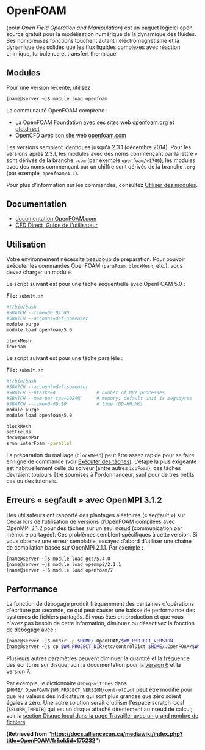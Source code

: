 # OpenFOAM

(pour *Open Field Operation and Manipulation*) est un paquet logiciel open source gratuit pour la modélisation numérique de la dynamique des fluides. Ses nombreuses fonctions touchent autant l'électromagnétisme et la dynamique des solides que les flux liquides complexes avec réaction chimique, turbulence et transfert thermique.

## Modules

Pour une version récente, utilisez

```bash
[name@server ~]$ module load openfoam
```

La communauté OpenFOAM comprend :

*   La OpenFOAM Foundation avec ses sites web [openfoam.org](openfoam.org) et [cfd.direct](cfd.direct)
*   OpenCFD avec son site web [openfoam.com](openfoam.com)

Les versions semblent identiques jusqu'à 2.3.1 (décembre 2014). Pour les versions après 2.3.1, les modules avec des noms commençant par la lettre `v` sont dérivés de la branche `.com` (par exemple `openfoam/v1706`); les modules avec des noms commençant par un chiffre sont dérivés de la branche `.org` (par exemple, `openfoam/4.1`).

Pour plus d'information sur les commandes, consultez [Utiliser des modules](link-to-modules-page).


## Documentation

*   [documentation OpenFOAM.com](link-to-openfoam-com-docs)
*   [CFD Direct, Guide de l'utilisateur](link-to-cfd-direct-guide)


## Utilisation

Votre environnement nécessite beaucoup de préparation. Pour pouvoir exécuter les commandes OpenFOAM (`paraFoam`, `blockMesh`, etc.), vous devez charger un module.

Le script suivant est pour une tâche séquentielle avec OpenFOAM 5.0 :

**File:** `submit.sh`

```bash
#!/bin/bash
#SBATCH --time=00:01:00
#SBATCH --account=def-someuser
module purge
module load openfoam/5.0

blockMesh
icoFoam
```

Le script suivant est pour une tâche parallèle :

**File:** `submit.sh`

```bash
#!/bin/bash
#SBATCH --account=def-someuser
#SBATCH --ntasks=4               # number of MPI processes
#SBATCH --mem-per-cpu=1024M      # memory; default unit is megabytes
#SBATCH --time=0-00:10           # time (DD-HH:MM)
module purge
module load openfoam/5.0

blockMesh
setFields
decomposePar
srun interFoam -parallel
```

La préparation du maillage (`blockMesh`) peut être assez rapide pour se faire en ligne de commande (voir [Exécuter des tâches](link-to-tasks-page)). L'étape la plus exigeante est habituellement celle du solveur (entre autres `icoFoam`); ces tâches devraient toujours être soumises à l'ordonnanceur, sauf pour de très petits cas ou des tutoriels.


## Erreurs « segfault » avec OpenMPI 3.1.2

Des utilisateurs ont rapporté des plantages aléatoires (« segfault ») sur Cedar lors de l’utilisation de versions d’OpenFOAM compilées avec OpenMPI 3.1.2 pour des tâches sur un seul nœud (communication par mémoire partagée). Ces problèmes semblent spécifiques à cette version. Si vous obtenez une erreur semblable, essayez d’abord d’utiliser une chaîne de compilation basée sur OpenMPI 2.1.1. Par exemple :

```bash
[name@server ~]$ module load gcc/5.4.0
[name@server ~]$ module load openmpi/2.1.1
[name@server ~]$ module load openfoam/7
```


## Performance

La fonction de débogage produit fréquemment des centaines d'opérations d'écriture par seconde, ce qui peut causer une baisse de performance des systèmes de fichiers partagés. Si vous êtes en production et que vous n'avez pas besoin de cette information, diminuez ou désactivez la fonction de débogage avec :

```bash
[name@server ~]$ mkdir -p $HOME/.OpenFOAM/$WM_PROJECT_VERSION
[name@server ~]$ cp $WM_PROJECT_DIR/etc/controlDict $HOME/.OpenFOAM/$WM_PROJECT_VERSION/
```

Plusieurs autres paramètres peuvent diminuer la quantité et la fréquence des écritures sur disque; voir la documentation pour la [version 6](link-to-version-6-docs) et la [version 7](link-to-version-7-docs).

Par exemple, le dictionnaire `debugSwitches` dans `$HOME/.OpenFOAM/$WM_PROJECT_VERSION/controlDict` peut être modifié pour que les valeurs des indicateurs qui sont plus grandes que zéro soient égales à zéro. Une autre solution serait d'utiliser l'espace scratch local (`$SLURM_TMPDIR`) qui est un disque attaché directement au nœud de calcul; voir la [section Disque local dans la page Travailler avec un grand nombre de fichiers](link-to-large-files-page).


**(Retrieved from "https://docs.alliancecan.ca/mediawiki/index.php?title=OpenFOAM/fr&oldid=175232")**
